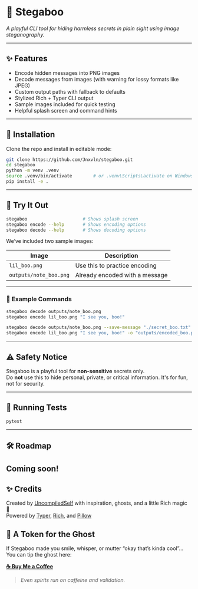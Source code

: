 # 👻 Stegaboo

*A playful CLI tool for hiding harmless secrets in plain sight using image steganography.*

---

## ✨ Features

- Encode hidden messages into PNG images
- Decode messages from images (with warning for lossy formats like JPEG)
- Custom output paths with fallback to defaults
- Stylized Rich + Typer CLI output
- Sample images included for quick testing
- Helpful splash screen and command hints

---

## 🚀 Installation

Clone the repo and install in editable mode:

```bash
git clone https://github.com/Jnxvln/stegaboo.git
cd stegaboo
python -m venv .venv
source .venv/bin/activate        # or .venv\Scripts\activate on Windows
pip install -e .
```

---

## 🎯 Try It Out

```bash
stegaboo                     # Shows splash screen
stegaboo encode --help       # Shows encoding options
stegaboo decode --help       # Shows decoding options
```

We’ve included two sample images:

| Image               | Description                  |
|--------------------|------------------------------|
| `lil_boo.png`       | Use this to practice encoding |
| `outputs/note_boo.png` | Already encoded with a message |

---

### 🧪 Example Commands

```bash
stegaboo decode outputs/note_boo.png
stegaboo encode lil_boo.png "I see you, boo!"
```

```bash
stegaboo decode outputs/note_boo.png --save-message "./secret_boo.txt"
stegaboo encode lil_boo.png "I see you, boo!" -o "outputs/encoded_boo.png"
```

---

## ⚠️ Safety Notice

Stegaboo is a playful tool for **non-sensitive** secrets only.  
Do **not** use this to hide personal, private, or critical information. It's for fun, not for security.

---

## 🧪 Running Tests

```bash
pytest
```

---

## 🛠️ Roadmap

Coming soon!
---

## ✨ Credits

Created by [UncompiledSelf](https://github.com/Jnxvln) with inspiration, ghosts, and a little Rich magic 👻  
Powered by [Typer](https://typer.tiangolo.com/), [Rich](https://rich.readthedocs.io/), and [Pillow](https://python-pillow.org/)

## 👻 A Token for the Ghost

If Stegaboo made you smile, whisper, or mutter “okay that’s kinda cool”...  
You can tip the ghost here:

[**☕ Buy Me a Coffee**](https://buymeacoffee.com/uncompiledself)

> _Even spirits run on caffeine and validation._
